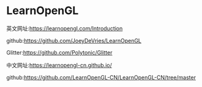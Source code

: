 # LearnOpenGL
英文网址:https://learnopengl.com/Introduction

github:https://github.com/JoeyDeVries/LearnOpenGL

Glitter:https://github.com/Polytonic/Glitter


中文网址:https://learnopengl-cn.github.io/

github:https://github.com/LearnOpenGL-CN/LearnOpenGL-CN/tree/master



